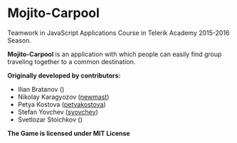 # Mojito-Carpool
Teamwork in JavaScript Applications Course in Telerik Academy 2015-2016 Season.

**Mojito-Carpool** is an application with which people can easily find group traveling together to a common destination.

**Originally developed by contributors:**
* Ilian Bratanov ([]())
* Nikolay Karagyozov ([newmast](https://github.com/newmast))
* Petya Kostova ([petyakostova](https://github.com/petyakostova))
* Stefan Yovchev ([syovchev](https://github.com/syovchev))
* Svetlozar Stoichkov ([]())

**The Game is licensed under MIT License**